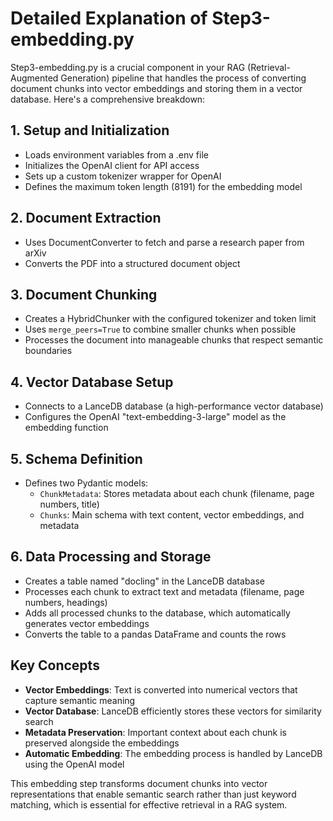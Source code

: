 # Detailed Explanation of Step3-embedding.py

Step3-embedding.py is a crucial component in your RAG (Retrieval-Augmented Generation) pipeline that handles the process of converting document chunks into vector embeddings and storing them in a vector database. Here's a comprehensive breakdown:

## 1. Setup and Initialization

-   Loads environment variables from a .env file
-   Initializes the OpenAI client for API access
-   Sets up a custom tokenizer wrapper for OpenAI
-   Defines the maximum token length (8191) for the embedding model

## 2. Document Extraction

-   Uses DocumentConverter to fetch and parse a research paper from arXiv
-   Converts the PDF into a structured document object

## 3. Document Chunking

-   Creates a HybridChunker with the configured tokenizer and token limit
-   Uses  `merge_peers=True`  to combine smaller chunks when possible
-   Processes the document into manageable chunks that respect semantic boundaries

## 4. Vector Database Setup

-   Connects to a LanceDB database (a high-performance vector database)
-   Configures the OpenAI "text-embedding-3-large" model as the embedding function

## 5. Schema Definition

-   Defines two Pydantic models:
    -   `ChunkMetadata`: Stores metadata about each chunk (filename, page numbers, title)
    -   `Chunks`: Main schema with text content, vector embeddings, and metadata

## 6. Data Processing and Storage

-   Creates a table named "docling" in the LanceDB database
-   Processes each chunk to extract text and metadata (filename, page numbers, headings)
-   Adds all processed chunks to the database, which automatically generates vector embeddings
-   Converts the table to a pandas DataFrame and counts the rows

## Key Concepts

-   **Vector Embeddings**: Text is converted into numerical vectors that capture semantic meaning
-   **Vector Database**: LanceDB efficiently stores these vectors for similarity search
-   **Metadata Preservation**: Important context about each chunk is preserved alongside the embeddings
-   **Automatic Embedding**: The embedding process is handled by LanceDB using the OpenAI model

This embedding step transforms document chunks into vector representations that enable semantic search rather than just keyword matching, which is essential for effective retrieval in a RAG system.